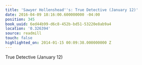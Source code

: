 ```yaml
---
title: 'Sawyer Hollenshead''s: True Detective (January 12)'
date: 2016-04-09 18:16:00.600000000 -04:00
position: 345
book_uuid: 6ed44b99-d6c8-452b-bd51-53220e8ab9a4
location: '0.326394'
source: readmill
touch: false
highlighted_on: 2014-01-15 00:09:38.000000000 Z
---
```


True Detective (January 12)